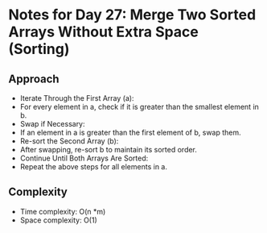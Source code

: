 # Notes for Day 27: Merge Two Sorted Arrays Without Extra Space (Sorting)

## Approach

- Iterate Through the First Array (a):
- For every element in a, check if it is greater than the smallest element in b.
- Swap if Necessary:
- If an element in a is greater than the first element of b, swap them.
- Re-sort the Second Array (b):
- After swapping, re-sort b to maintain its sorted order.
- Continue Until Both Arrays Are Sorted:
- Repeat the above steps for all elements in a.

## Complexity

- Time complexity: O(n \*m)
- Space complexity: O(1)

